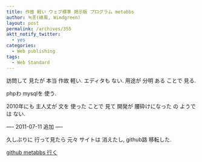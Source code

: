```yaml
---
title: 作故 軽い ウェブ標準 掲示板 プログラム metabbs
author: 녹풍(綠風, Windgreen)
layout: post
permalink: /archives/355
aktt_notify_twitter:
  - yes
categories:
  - Web publishing
tags:
  - Web Standard
---
```

訪問して 見たが 本当 作故 軽い. エディタも ない. 用途が 分明 ある ことで 見る.

phpわ mysqlを 使う.

2010年にも 主人丈が 文を 使った ことで 見て 開発が 腰砕けになった の ようでは ない.

&#8212;- 2011-07-11 追加 &#8212;-

久しぶりに 行って見たら 元々 サイトは 消えたし, github路 移転した.

[github metabbs 行く][1]

 [1]: https://github.com/mithrandir/metabbs